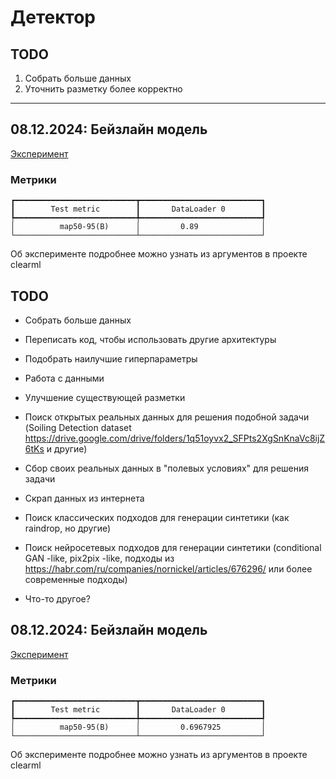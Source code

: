 # Детектор

## TODO

1. Собрать больше данных
2. Уточнить разметку более корректно

______________________________________________________________________

## 08.12.2024: Бейзлайн модель

[Эксперимент](https://app.clear.ml/projects/e880cabaf41141e180b328cde0b99fbb/experiments/644d5112a30c4f15a60f0c85fc8d1052/output/execution)

### Метрики

```
┏━━━━━━━━━━━━━━━━━━━━━━━━━━━┳━━━━━━━━━━━━━━━━━━━━━━━━━━━┓
┃        Test metric        ┃       DataLoader 0        ┃
┡━━━━━━━━━━━━━━━━━━━━━━━━━━━╇━━━━━━━━━━━━━━━━━━━━━━━━━━━┩
│          map50-95(B)      │         0.89              │
└───────────────────────────┴───────────────────────────┘
```

Об эксперименте подробнее можно узнать из аргументов в проекте clearml

## TODO

- Собрать больше данных
- Переписать код, чтобы использовать другие архитектуры
- Подобрать наилучшие гиперпараметры
- Работа с данными 
   
- Улучшение существующей разметки   
- Поиск открытых реальных данных для решения подобной задачи (Soiling Detection dataset https://drive.google.com/drive/folders/1q51oyvx2_SFPts2XgSnKnaVc8ijZ6tKs и другие)  
- Сбор своих реальных данных в "полевых условиях" для решения задачи   
- Скрап данных из интернета
- Поиск классических подходов для генерации синтетики (как raindrop, но другие)   
- Поиск нейросетевых подходов
для генерации синтетики (conditional GAN -like, pix2pix -like, подходы из https://habr.com/ru/companies/nornickel/articles/676296/ или более современные подходы)   
- Что-то другое?   

## 08.12.2024: Бейзлайн модель

[Эксперимент](https://app.clear.ml/projects/e880cabaf41141e180b328cde0b99fbb/experiments/178601621d52474f8f4c0f4cf5a3ef93/output/execution)

### Метрики

```
┏━━━━━━━━━━━━━━━━━━━━━━━━━━━┳━━━━━━━━━━━━━━━━━━━━━━━━━━━┓
┃        Test metric        ┃       DataLoader 0        ┃
┡━━━━━━━━━━━━━━━━━━━━━━━━━━━╇━━━━━━━━━━━━━━━━━━━━━━━━━━━┩
│          map50-95(B)      │         0.6967925         │
└───────────────────────────┴───────────────────────────┘
```

Об эксперименте подробнее можно узнать из аргументов в проекте clearml
